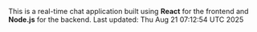 This is a real-time chat application built using **React** for the frontend and **Node.js** for the backend.
Last updated: Thu Aug 21 07:12:54 UTC 2025
